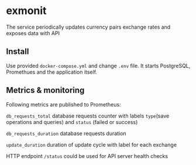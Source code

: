 # exmonit
The service periodically updates currency pairs exchange rates and exposes data with API

## Install

Use provided `docker-compose.yml` and change `.env` file.
It starts PostgreSQL, Promethues and the application itself.

## Metrics & monitoring

Following metrics are published to Prometheus:

`db_requests_total` database requests counter with labels `type`(save operations and queries) and `status` (failed or success)

`db_requests_duration` database requests duration

`update_duration` duration of update cycle with label for each exchange

HTTP endpoint `/status` could be used for API server health checks
